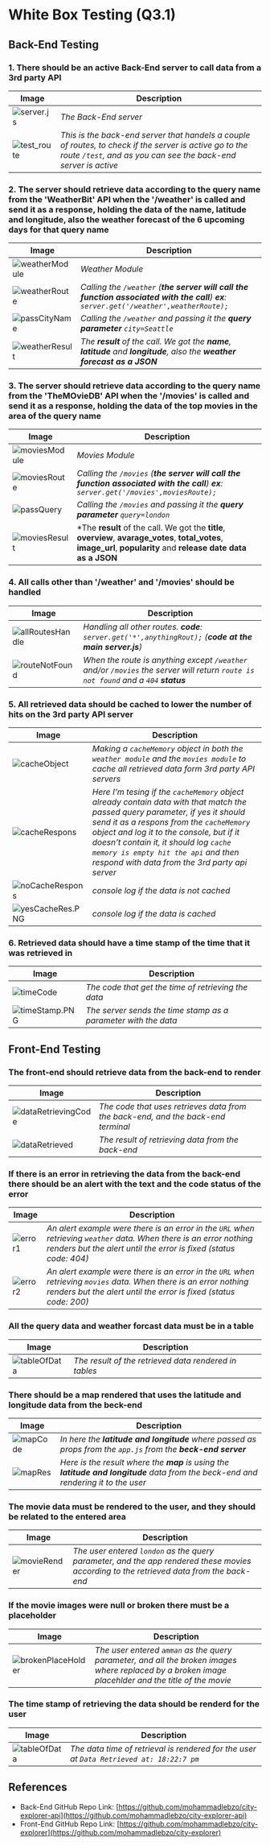# White Box Testing (Q3.1)

## Back-End Testing

### 1. There should be an active Back-End server to call data from a 3rd party API

|Image|Description|
|-----|------|
|![server.js](./images/server_js.PNG)|*The Back-End server*|
|![test_route](./images/test_route.PNG)|*This is the back-end server that handels a couple of routes, to check if the server is active go to the route `/test`, and as you can see the back-end server is active*|

### 2. The server should retrieve data according to the query name from the 'WeatherBit' API when the '/weather' is called and send it as a response, holding the data of the name, latitude and longitude, also the weather forecast of the 6 upcoming days for that query name

|Image|Description|
|-----|------|
|![weatherModule](./images/weatherModule.PNG)|*Weather Module*|
|![weatherRoute](./images/weatherRoute.PNG)|*Calling the `/weather` (**the server will call the function associated with the call**) **ex**: `server.get('/weather',weatherRoute);`*|
|![passCityName](./images/passCityName.PNG)|*Calling the `/weather` and passing it the **query parameter** `city=Seattle`*|
|![weatherResult](./images/weatherResult.PNG)|*The **result** of the call. We got the **name**, **latitude** and **longitude**, also the **weather forecast as a JSON***|

### 3. The server should retrieve data according to the query name from the 'TheMOvieDB' API when the '/movies' is called and send it as a response, holding the data of the top movies in the area of the query name

|Image|Description|
|-----|------|
|![moviesModule](./images/moviesModule.PNG)|*Movies Module*|
|![moviesRoute](./images/moviesRoute.PNG)|*Calling the `/movies` (**the server will call the function associated with the call**) **ex**: `server.get('/movies',moviesRoute);`*|
|![passQuery](./images/passQuery.PNG)|*Calling the `/movies` and passing it the **query parameter** `query=london`*|
|![moviesResult](./images/moviesResult.PNG)|*The **result** of the call. We got the **title**, **overview**, **avarage_votes**, **total_votes**, **image_url**, **popularity** and **release date data as a JSON**|

### 4. All calls other than '/weather' and '/movies' should be handled

|Image|Description|
|-----|------|
|![allRoutesHandle](./images/allRoutesHandle.PNG)|*Handling all other routes. **code**: `server.get('*',anythingRout);` (**code at the main server.js**)*|
|![routeNotFound](./images/routeNotFound.PNG)|*When the route is anything except `/weather` and/or `/movies` the server will return `route is not found` and a `404` **status***|

### 5. All retrieved data should be cached to lower the number of hits on the 3rd party API server

|Image|Description|
|-----|------|
|![cacheObject](./images/cacheObject.PNG)|*Making a `cacheMemory` object in both the `weather module` and the `movies module` to cache all retrieved data form 3rd party API servers*|
|![cacheRespons](./images/cacheRespons.PNG)|*Here I'm tesing if the `cacheMemory` object already contain data with that match the passed query parameter, if yes it should send it as a respons from the `cacheMemory` object and log it to the console, but if it doesn't contain it, it should log `cache memory is empty hit the api` and then respond with data from the 3rd party api server*|
|![noCacheRespons](./images/noCacheRes.PNG)|*console log if the data is not cached*|
|![yesCacheRes.PNG](./images/yesCacheRes.PNG)|*console log if the data is cached*|

### 6. Retrieved data should have a time stamp of the time that it was retrieved in

|Image|Description|
|-----|------|
|![timeCode](./images/timeCode.PNG)|*The code that get the time of retrieving the data*|
|![timeStamp.PNG](./images/timeStamp.PNG)|*The server sends the time stamp as a parameter with the data*|

## Front-End Testing

### The front-end should retrieve data from the back-end to render

|Image|Description|
|-----|------|
|![dataRetrievingCode](./images/dataRetrievingCode.PNG)|*The code that uses retrieves data from the back-end, and the back-end terminal*|
|![dataRetrieved](./images/dataRetrieved.PNG)|*The result of retrieving data from the back-end*|

### If there is an error in retrieving the data from the back-end there should be an alert with the text and the code status of the error

|Image|Description|
|-----|------|
|![error1](./images/error1.PNG)|*An alert example were there is an error in the `URL` when retrieving `weather` data. When there is an error nothing renders but the alert until the error is fixed (status code: 404)*|
|![error2](./images/error2.PNG)|*An alert example were there is an error in the `URL` when retrieving `movies` data. When there is an error nothing renders but the alert until the error is fixed (status code: 200)*|

### All the query data and weather forcast data must be in a table

|Image|Description|
|-----|------|
|![tableOfData](./images/tableOfData.PNG)|*The result of the retrieved data rendered in tables*|

### There should be a map rendered that uses the latitude and longitude data from the beck-end

|Image|Description|
|-----|------|
|![mapCode](./images/mapCode.PNG)|*In here the **latitude and longitude** where passed as props from the `app.js` from the **beck-end server***|
|![mapRes](./images/mapRes.PNG)|*Here is the result where the **map** is using the **latitude and longitude** data from the beck-end and rendering it to the user*|

### The movie data must be rendered to the user, and they should be related to the entered area

|Image|Description|
|-----|------|
|![movieRender](./images/movieRender.PNG)|*The user entered `london` as the query parameter, and the app rendered these movies according to the retrieved data from the back-end*|

### If the movie images were null or broken there must be a placeholder

|Image|Description|
|-----|------|
|![brokenPlaceHolder](./images/brokenPlaceHolder.PNG)|*The user entered `amman` as the query parameter, and all the broken images where replaced by a broken image placehlder and the title of the movie*|

### The time stamp of retrieving the data should be renderd for the user

|Image|Description|
|-----|------|
|![tableOfData](./images/tableOfData.PNG)|*The data time of retrieval is rendered for the user at `Data Retrieved at: 18:22:7 pm`*|

<!-- |Image|Description|
|-----|------|
|![](./images/)||
|![](./images/)|| -->

## References

- Back-End GitHub Repo Link: [https://github.com/mohammadlebzo/city-explorer-api](https://github.com/mohammadlebzo/city-explorer-api)
- Front-End GitHub Repo Link: [https://github.com/mohammadlebzo/city-explorer](https://github.com/mohammadlebzo/city-explorer)
